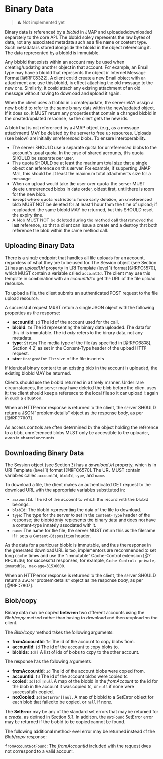# Binary Data

> :warning:
> Not implemented yet

Binary data is referenced by a *blobId* in JMAP and uploaded/downloaded separately to the core API. The blobId solely represents the raw bytes of data, not any associated metadata such as a file name or content type. Such metadata is stored alongside the blobId in the object referencing it. The data represented by a blobId is immutable.

Any blobId that exists within an account may be used when creating/updating another object in that account. For example, an Email type may have a blobId that represents the object in Internet Message Format [@!RFC5322]. A client could create a new Email object with an attachment and use this blobId, in effect attaching the old message to the new one. Similarly, it could attach any existing attachment of an old message without having to download and upload it again.

When the client uses a blobId in a create/update, the server MAY assign a new blobId to refer to the same binary data within the new/updated object. If it does so, it MUST return any properties that contain a changed blobId in the created/updated response, so the client gets the new ids.

A blob that is not referenced by a JMAP object (e.g., as a message attachment) MAY be deleted by the server to free up resources. Uploads (see below) are initially unreferenced blobs. To ensure interoperability:

* The server SHOULD use a separate quota for unreferenced blobs to the
  account's usual quota. In the case of shared accounts, this quota SHOULD be separate per user.
* This quota SHOULD be at least the maximum total size that a single
  object can reference on this server. For example, if supporting JMAP Mail, this should be at least the maximum total attachments size for a message.
* When an upload would take the user over quota, the server MUST delete
  unreferenced blobs in date order, oldest first, until there is room for the new blob.
* Except where quota restrictions force early deletion, an unreferenced blob
  MUST NOT be deleted for at least 1 hour from the time of upload; if reuploaded, the same blobId MAY be returned, but this SHOULD reset the expiry time.
* A blob MUST NOT be deleted during the method call that removed the last
  reference, so that a client can issue a create and a destroy that both reference the blob within the same method call.

## Uploading Binary Data

There is a single endpoint that handles all file uploads for an account, regardless of what they are to be used for. The Session object (see Section 2) has an *uploadUrl* property in URI Template (level 1) format [@!RFC6570], which MUST contain a variable called `accountId`. The client may use this template in combination with an *accountId* to get the URL of the file upload resource.

To upload a file, the client submits an authenticated POST request to the file upload resource.

A successful request MUST return a single JSON object with the following properties as the response:

- **accountId**: `Id`
  The id of the account used for the call.
- **blobId**: `Id`
  The id representing the binary data uploaded. The data for this id is immutable. The id *only* refers to the binary data, not any metadata.
- **type**: `String`
  The media type of the file (as specified in [@!RFC6838], Section 4.2) as set in the Content-Type header of the upload HTTP request.
- **size**: `UnsignedInt`
  The size of the file in octets.

If identical binary content to an existing blob in the account is uploaded, the existing blobId MAY be returned.

Clients should use the blobId returned in a timely manner. Under rare circumstances, the server may have deleted the blob before the client uses it; the client should keep a reference to the local file so it can upload it again in such a situation.

When an HTTP error response is returned to the client, the server SHOULD return a JSON "problem details" object as the response body, as per [@!RFC7807].

As access controls are often determined by the object holding the reference to a blob, unreferenced blobs MUST only be accessible to the uploader, even in shared accounts.

## Downloading Binary Data

The Session object (see Section 2) has a *downloadUrl* property, which is in URI Template (level 1) format [@!RFC6570]. The URL MUST contain variables called `accountId`, `blobId`, `type`, and `name`.

To download a file, the client makes an authenticated GET request to the download URL with the appropriate variables substituted in:

- `accountId`: The id of the account to which the record with the blobId
   belongs.
- `blobId`: The blobId representing the data of the file to download.
- `type`: The type for the server to set in the `Content-Type` header of the
  response; the blobId only represents the binary data and does not have a content-type innately associated with it.
- `name`: The name for the file; the server MUST return this as the filename if
  it sets a `Content-Disposition` header.

As the data for a particular blobId is immutable, and thus the response in the generated download URL is too, implementors are recommended to set long cache times and use the "immutable" Cache-Control extension [@?RFC8246] for successful responses, for example, `Cache-Control: private, immutable, max-age=31536000`.

When an HTTP error response is returned to the client, the server SHOULD return a JSON "problem details" object as the response body, as per [@!RFC7807].

## Blob/copy

Binary data may be copied **between** two different accounts using the *Blob/copy* method rather than having to download and then reupload on the client.

The *Blob/copy* method takes the following arguments:

- **fromAccountId**: `Id`
  The id of the account to copy blobs from.
- **accountId**: `Id`
  The id of the account to copy blobs to.
- **blobIds**: `Id[]`
  A list of ids of blobs to copy to the other account.

The response has the following arguments:

- **fromAccountId**: `Id`
  The id of the account blobs were copied from.
- **accountId**: `Id`
  The id of the account blobs were copied to.
- **copied**: `Id[Id]|null`
  A map of the blobId in the *fromAccount* to the id for the blob in the account it was copied to, or `null` if none were successfully copied.
- **notCopied**: `Id[SetError]|null`
  A map of blobId to a SetError object for each blob that failed to be copied, or `null` if none.

The **SetError** may be any of the standard set errors that may be returned for a *create*, as defined in Section 5.3. In addition, the `notFound` SetError error may be returned if the blobId to be copied cannot be found.

The following additional method-level error may be returned instead of the *Blob/copy* response:

`fromAccountNotFound`: The *fromAccountId* included with the request does not correspond to a valid account.
